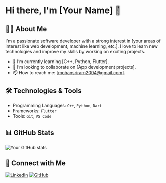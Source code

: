 # Hi there, I'm [Your Name] 👋

## 👨‍💻 About Me
I'm a passionate software developer with a strong interest in [your areas of interest like web development, machine learning, etc.]. I love to learn new technologies and improve my skills by working on exciting projects.

- 🌱 I’m currently learning [C++, Python, Flutter].
- 👯 I’m looking to collaborate on [App development projects].
- 📫 How to reach me: [mohansriram2004@gmail.com].

## 🛠️ Technologies & Tools
- Programming Languages: `C++`, `Python`, `Dart`
- Frameworks: `Flutter`
- Tools: `Git`, `VS Code`

## 📊 GitHub Stats
![Your GitHub stats](https://github-readme-stats.vercel.app/api?username=mohansriram-r&show_icons=true&theme=tokyonight)

## 🔗 Connect with Me
[![LinkedIn](https://img.shields.io/badge/-LinkedIn-blue)](https://www.linkedin.com/in/mohan-sriram-777a31297/)
[![GitHub](https://img.shields.io/badge/-GitHub-black)](https://github.com/mohansriram-r)
